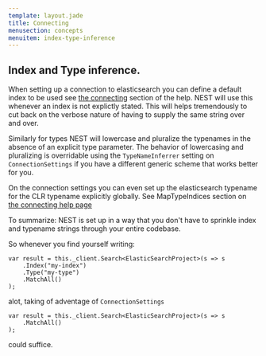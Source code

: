 ```yaml
---
template: layout.jade
title: Connecting
menusection: concepts
menuitem: index-type-inference
---
```


## Index and Type inference. 
When setting up a connection to elasticsearch you can define a default index to be used see [the connecting](/concepts/connecting.html) section of the help. NEST will use this whenever an index is not explictly stated. This will helps tremendously to cut back on the verbose nature of having to supply the same string over and over.

Similarly for types NEST will lowercase and pluralize the typenames in the absence of an explicit type parameter. The behavior of lowercasing and pluralizing is overridable using the `TypeNameInferrer` setting on `ConnectionSettings` if you have a different generic scheme that works better for you. 

On the connection settings you can even set up the elasticsearch typename for the CLR typename explicitly globally. See MapTypeIndices section on [the connecting help page](/concepts/connecting.html) 

To summarize: NEST is set up in a way that you don't have to sprinkle index and typename strings through your entire codebase.

So whenever you find yourself writing:

    var result = this._client.Search<ElasticSearchProject>(s => s
        .Index("my-index")
        .Type("my-type")
        .MatchAll()
    );

alot, taking of adventage of `ConnectionSettings`

    var result = this._client.Search<ElasticSearchProject>(s => s
        .MatchAll()
    );

could suffice.

